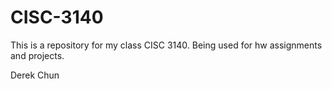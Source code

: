 # CISC-3140
This is a repository for my class CISC 3140.
Being used for hw assignments and projects.

Derek Chun


